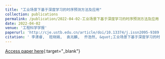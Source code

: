 ```yaml
---
title: "工业场景下基于深度学习的时序预测方法及应用"
collection: publications
permalink: /publication/2022-04-02-工业场景下基于深度学习的时序预测方法及应用
date: 2022-04-02
venue: '工程科学学报'
paperurl: 'http://cje.ustb.edu.cn/article/doi/10.13374/j.issn2095-9389.2021.12.02.004'
citation: ' 李潇睿,  班晓娟,  袁兆麟,  乔浩然, &quot;工业场景下基于深度学习的时序预测方法及应用.&quot; 工程科学学报, 2022.'
---
```

[Access paper here](http://cje.ustb.edu.cn/article/doi/10.13374/j.issn2095-9389.2021.12.02.004){:target="_blank"}
